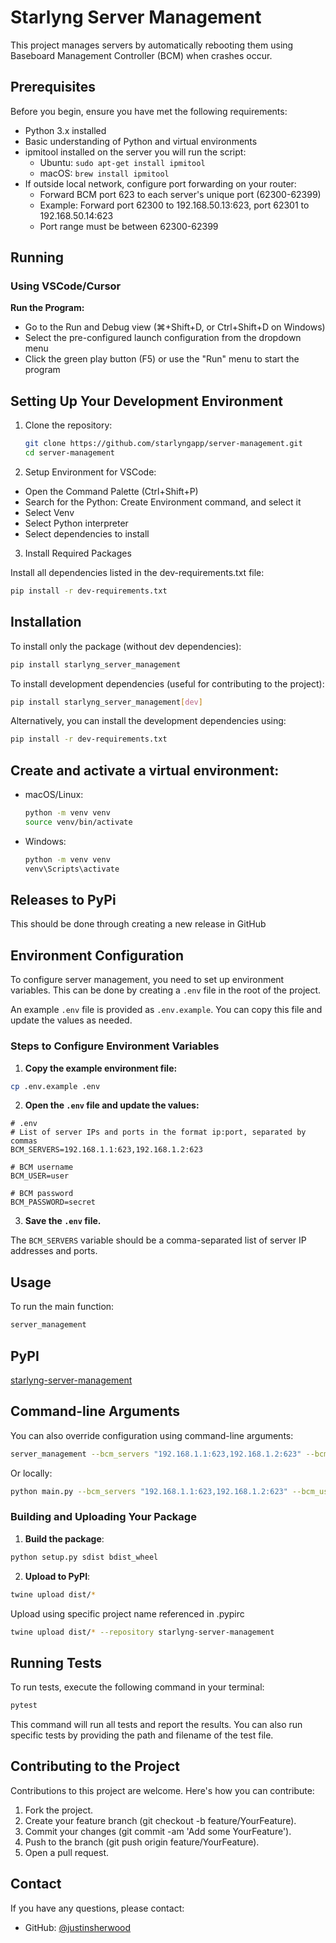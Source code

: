 # Starlyng Server Management

This project manages servers by automatically rebooting them using Baseboard Management Controller (BCM) when crashes occur.

## Prerequisites

Before you begin, ensure you have met the following requirements:
* Python 3.x installed
* Basic understanding of Python and virtual environments
* ipmitool installed on the server you will run the script:
  * Ubuntu: `sudo apt-get install ipmitool`
  * macOS: `brew install ipmitool`
* If outside local network, configure port forwarding on your router:
  * Forward BCM port 623 to each server's unique port (62300-62399)
  * Example: Forward port 62300 to 192.168.50.13:623, port 62301 to 192.168.50.14:623
  * Port range must be between 62300-62399

## Running

### Using VSCode/Cursor

**Run the Program:**
   - Go to the Run and Debug view (⌘+Shift+D, or Ctrl+Shift+D on Windows)
   - Select the pre-configured launch configuration from the dropdown menu
   - Click the green play button (F5) or use the "Run" menu to start the program

## Setting Up Your Development Environment

1. Clone the repository:
   ```bash
   git clone https://github.com/starlyngapp/server-management.git
   cd server-management
   ```

2. Setup Environment for VSCode:

* Open the Command Palette (Ctrl+Shift+P)
* Search for the Python: Create Environment command, and select it
* Select Venv
* Select Python interpreter
* Select dependencies to install

3. Install Required Packages

Install all dependencies listed in the dev-requirements.txt file:

```bash
pip install -r dev-requirements.txt
```

## Installation

To install only the package (without dev dependencies):

```bash
pip install starlyng_server_management
```

To install development dependencies (useful for contributing to the project):

```bash
pip install starlyng_server_management[dev]
```

Alternatively, you can install the development dependencies using:

```bash
pip install -r dev-requirements.txt
```

## Create and activate a virtual environment:
   * macOS/Linux:
     ```bash
     python -m venv venv
     source venv/bin/activate
     ```
   * Windows:
     ```bash
     python -m venv venv
     venv\Scripts\activate
     ```

## Releases to PyPi

This should be done through creating a new release in GitHub

## Environment Configuration

To configure server management, you need to set up environment variables. This can be done by creating a `.env` file in the root of the project.

An example `.env` file is provided as `.env.example`. You can copy this file and update the values as needed.

### Steps to Configure Environment Variables

1. **Copy the example environment file:**

```sh
cp .env.example .env
```

2. **Open the `.env` file and update the values:**

```env
# .env
# List of server IPs and ports in the format ip:port, separated by commas
BCM_SERVERS=192.168.1.1:623,192.168.1.2:623

# BCM username
BCM_USER=user

# BCM password
BCM_PASSWORD=secret
```

3. **Save the `.env` file.**

The `BCM_SERVERS` variable should be a comma-separated list of server IP addresses and ports.

## Usage

To run the main function:

```bash
server_management
```

## PyPI

[starlyng-server-management](https://pypi.org/project/starlyng-server-management/)

## Command-line Arguments

You can also override configuration using command-line arguments:

```bash
server_management --bcm_servers "192.168.1.1:623,192.168.1.2:623" --bcm_user "bcm_username" --bcm_pass "secret" --public_ip "false" --server_mgmt_dir "/path/to/server/mgmt/" --ssh_base_hostname "server" --ssh_key_path "/path/to/your/.ssh/id_rsa" --ssh_user "your_ssh_username" --ssh_vlan_id "10" --vast_api_key "vast_api_key"
```

Or locally:

```bash
python main.py --bcm_servers "192.168.1.1:623,192.168.1.2:623" --bcm_user "bcm_username" --bcm_pass "secret" --public_ip "false" --server_mgmt_dir "/path/to/server/mgmt/" --ssh_base_hostname "server" --ssh_key_path "/path/to/your/.ssh/id_rsa" --ssh_user "your_ssh_username" --ssh_vlan_id "10" --vast_api_key "vast_api_key"
```

### Building and Uploading Your Package

1. **Build the package**:

```bash
python setup.py sdist bdist_wheel
```

2. **Upload to PyPI**:

```bash
twine upload dist/*
```

Upload using specific project name referenced in .pypirc

```bash
twine upload dist/* --repository starlyng-server-management
```

## Running Tests

To run tests, execute the following command in your terminal:

```bash
pytest
```

This command will run all tests and report the results. You can also run specific tests by providing the path and filename of the test file.

## Contributing to the Project

Contributions to this project are welcome. Here's how you can contribute:

1. Fork the project.
2. Create your feature branch (git checkout -b feature/YourFeature).
3. Commit your changes (git commit -am 'Add some YourFeature').
4. Push to the branch (git push origin feature/YourFeature).
5. Open a pull request.

## Contact

If you have any questions, please contact:

- GitHub: [@justinsherwood](https://github.com/justinsherwood)